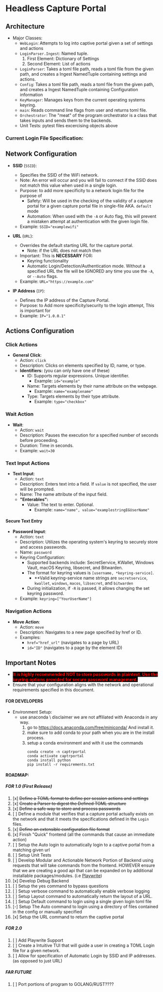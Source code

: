 # Headless Capture Portal
## Architecture

* Major Classes:
    * `WebLogin`: Attempts to log into captive portal given a set of settings and actions
    * `LoginParser.Ingest`: Named tuple.
        1. First Element: Dictionary of Settings
        2. Second Element: List of actions
    * `LoginParser`: Takes a toml file path, reads a toml file from the given path, and creates a Ingest NamedTuple containing settings and actions.
    * `Config`: Takes a toml file path, reads a toml file from the given path, and creates a Ingest NamedTuple containing Configuration information
    * `KeyManager`: Manages keys from the current operating systems keyring.
    * `main`: Reads command line flags from user and returns toml file.
    * `Orchestrator`: The "meat" of the program orchestrator is a class that takes inputs and sends them to the backends.
    * Unit Tests: pytest files excercising objects above

### Current Login File Specification:

## Network Configuration

- **SSID** (`SSID`): 
  - Specifies the SSID of the WiFi network.
  - Note: An error will occur and you will fail to connect if the SSID does not match this value when used in a single login.
  - Purpose: to add more specificity to a network login file for the purpose of 
    - Safety: Will be used in the checking of the validity of a capture portal for a given capture portal file in single-file AKA. `default` mode
    - Automation: When used with the `-A` or Auto flag, this will prevent a mistaken attempt at authentication with the given login file. 
  - Example: `SSID="examplewifi"`

- **URL** (`URL`):
  - Overrides the default starting URL for the capture portal. 
    - Note: if the URL does not match then 
  - Important: This is **NECESSARY** FOR:
    -  Keyring functionality
    - Automatic Login/Detection/Authentication mode. Without a specified URL the file will be IGNORED any time you use the `-A`, or `--Auto` flags. 
  - Example: `URL="https://example.com"`

- **IP Address** (`IP`):
  - Defines the IP address of the Capture Portal.
  - Purpose: to Add more specificity/security to the login attempt, This is important for 
  - Example: `IP="1.0.0.1"`

## Actions Configuration

### Click Actions

- **General Click**:
  - Action: `click`
  - Description: Clicks on elements specified by ID, name, or type.
  - **Identifiers:** (you can only have one of these)
    - ID: Supports regular expressions. Unique identifier.
      - Example: `id="example"`
    - Name: Targets elements by their name attribute on the webpage.
      - Example: `name="examplename"`
    - Type: Targets elements by their type attribute.
      - Example: `type="checkbox"`

### Wait Action

- **Wait**:
  - Action: `wait`
  - Description: Pauses the execution for a specified number of seconds before proceeding.
  - Duration: Time in seconds.
  - Example: `wait=30`

### Text Input Actions

- **Text Input**:
  - Action: `text`
  - Description: Enters text into a field. If `value` is not specified, the user will be prompted.
  - Name: The name attribute of the input field.
  - **"Enterables":** 
    - Value: The text to enter. Optional.
      - Example: `name="name", value="examplestringEGUserName"`

#### Secure Text Entry
- **Password Input**:
  - Action: `text`
  - Description: Utilizes the operating system's keyring to securely store and access passwords.
  - Name: `password`
  - Keyring Configuration:
    - Supported backends include: SecretService, KWallet, Windows Vault, macOS Keyring, libsecret, and Bitwarden.
    - The format for keyring values is `[username, *keyring-service]`.
        - \*\*Valid keyring-service name strings are `secretservice`, `kwallet`, `windows`, `macos`, `libsecret`, and `bitwarden`
    - During initialization, if `-R` is passed, it allows changing the set keyring password.
  - Example: `keyring=["YourUserName"]`

### Navigation Actions

- **Move Action**:
  - Action: `move`
  - Description: Navigates to a new page specified by href or ID.
  - Examples:
    - `href="href_url"` (navigates to a page by URL)
    - `id="ID"` (navigates to a page by the element ID)

## Important Notes

- <span style="color: red; font-weight: bold; background-color: black;">It is highly recommended NOT to store passwords in plaintext. Use the keyring options provided for secure password management.</span>
- Ensure that your configuration aligns with the network and operational requirements specified in this document.

#### FOR DEVELOPERS
* Environment Setup:
    * use anaconda \\ disclaimer we are not affiliated with Anaconda in any way.
        1. go to <https://docs.anaconda.com/free/miniconda/>  And install it.
        2. make sure to add conda to your path when you are in the install process.
        3. setup a conda environment and with it use the commands 
            ```
            conda create -n captrportal
            conda activate captrportal
            conda install python
            pip install -r requirements.txt
            ```

#### ROADMAP:
##### FOR  1.0 (First Release)
1. [x] ~~Define a TOML format to define per session actions and settings~~
2. [x] ~~Create a Parser to digest the Defined TOML structure~~
3. [x] ~~Define a safe way to store and process passwords~~
4. [ ] Define a module that verifies that a capture portal actually exists on the network and that it meets the specifications defined in the `Login` files.
5. [x] ~~Define an extensible configuration file format~~
6. [x] Finish "Quick" frontend (all the commands that cause an immediate action)
7. [ ] Setup the Auto login to automatically login to a captive portal from a matching given url
8. [ ] Setup Unit Tests 
9. [ ] Develop Modular and Actionable Network Portion of Backend using requests that will take commands from the frontend. HOWEVER ensure that we are creating a good api that 
can be expanded on by additional installable packages/modules. (i.e [Playwrite](https://playwright.dev/python/docs/intro)) 
10. [x] Develop Debug Backend
11. [ ] Setup the yes command to bypass questions
12. [ ] Setup verbose command to automatically enable verbose logging
13. [ ] Setup Layout command to automatically return the layout of a URL. 
14. [ ] Setup Default command to login using a single given login toml file
15. [-] Setup The Auto command to login using a directory of files contained in the config or manually specified
16. [x] Setup the URL command to return the captive portal
##### FOR 2.0
1. [ ] Add Playwrite Support
2. [ ] Create a Intuitive TUI that will guide a user in creating a TOML Login file for a given network. 
3. [ ] Allow for specification of Automatic Login by SSID and IP addresses. (as opposed to just URL) 
##### FAR FUTURE
1. [ ] Port portions of program to GOLANG/RUST????
